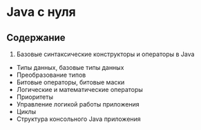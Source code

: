 
# Java c нуля 
## Содержание






1. Базовые синтаксические конструкторы и операторы в Java
- Типы данных, базовые типы данных
- Преобразование типов
- Битовые операторы, битовые маски
- Логические и математические операторы
- Приоритеты
- Управление логикой работы приложения 
- Циклы 
- Структура консольного Java приложения
